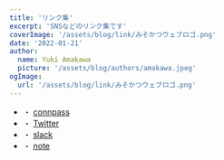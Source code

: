 ```yaml
---
title: 'リンク集'
excerpt: 'SNSなどのリンク集です'
coverImage: '/assets/blog/link/みそかつウェブロゴ.png'
date: '2022-01-21'
author:
  name: Yuki Amakawa
  picture: '/assets/blog/authors/amakawa.jpeg'
ogImage:
  url: '/assets/blog/link/みそかつウェブロゴ.png'
---
```


- ・ [connpass](https://misokatsu-web.connpass.com/)
- ・ [Twitter](https://twitter.com/misokatsu_web?t=5fKW5UQnjFSFj1gbUXjpCw&s=09)
- ・ [slack](https://miso-katsu-web.slack.com/join/shared_invite/zt-nvsgen9i-mYzeIqLMz4R7Xw~apXuBgw#/shared-invite/email)
- ・ [note](https://note.com/asashin227/m/m2726899db499)
